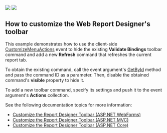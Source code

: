 <!-- default badges list -->
[![](https://img.shields.io/badge/Open_in_DevExpress_Support_Center-FF7200?style=flat-square&logo=DevExpress&logoColor=white)](https://supportcenter.devexpress.com/ticket/details/T830474)
[![](https://img.shields.io/badge/📖_How_to_use_DevExpress_Examples-e9f6fc?style=flat-square)](https://docs.devexpress.com/GeneralInformation/403183)
<!-- default badges end -->
## How to customize the Web Report Designer's toolbar

This example demonstrates how to use the client-side [CustomizeMenuActions](https://docs.devexpress.com/XtraReports/DevExpress.XtraReports.Web.Scripts.ASPxClientReportDesigner.CustomizeMenuActions) event to hide the existing **Validate Bindings** toolbar command and add a new **Refresh** command that refreshes the current report tab. 

To obtain the existing command, call the event argument's [GetById](https://docs.devexpress.com/XtraReports/DevExpress.XtraReports.Web.Scripts.ASPxClientCustomizeMenuActionsEventArgs.GetById(System.String)) method  and pass the command ID as a parameter. Then, disable the obtained command's **visible** property to hide it.

To add a new toolbar command, specify its settings and push it to the event argument's **Actions** collection. 

See the following documentation topics for more information:

* [Customize the Report Designer Toolbar (ASP.NET WebForms)](https://docs.devexpress.com/XtraReports/17626/create-end-user-reporting-applications/web-reporting/asp-net-webforms-reporting/end-user-report-designer/api-and-customization/customize-the-report-designer-toolbar)
* [Customize the Report Designer Toolbar (ASP.NET MVC)](https://docs.devexpress.com/XtraReports/400203/create-end-user-reporting-applications/web-reporting/asp-net-mvc-reporting/end-user-report-designer/api-and-customization/customize-the-report-designer-toolbar)
* [Customize the Report Designer Toolbar (ASP.NET Core)](https://docs.devexpress.com/XtraReports/400281/create-end-user-reporting-applications/web-reporting/asp-net-core-reporting/end-user-report-designer/api-and-customization/customize-the-report-designer-toolbar)
